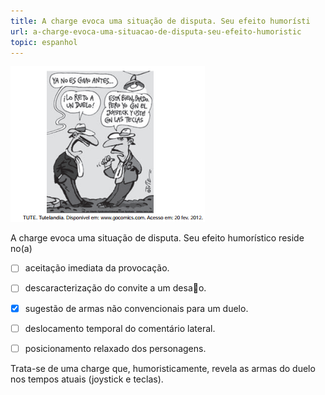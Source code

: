```yaml
---
title: A charge evoca uma situação de disputa. Seu efeito humorísti
url: a-charge-evoca-uma-situacao-de-disputa-seu-efeito-humoristic
topic: espanhol
---
```



![](b53f60df-bbd3-e22b-4dac-466004955b03.png)

A charge evoca uma situação de disputa. Seu efeito humorístico reside no(a)



- [ ] aceitação imediata da provocação.
- [ ] descaracterização do convite a um desao.
- [x] sugestão de armas não convencionais para um duelo.
- [ ] deslocamento temporal do comentário lateral.
- [ ] posicionamento relaxado dos personagens.


Trata-se de uma charge que, humoristicamente, revela as armas do duelo nos tempos atuais (joystick e teclas).
